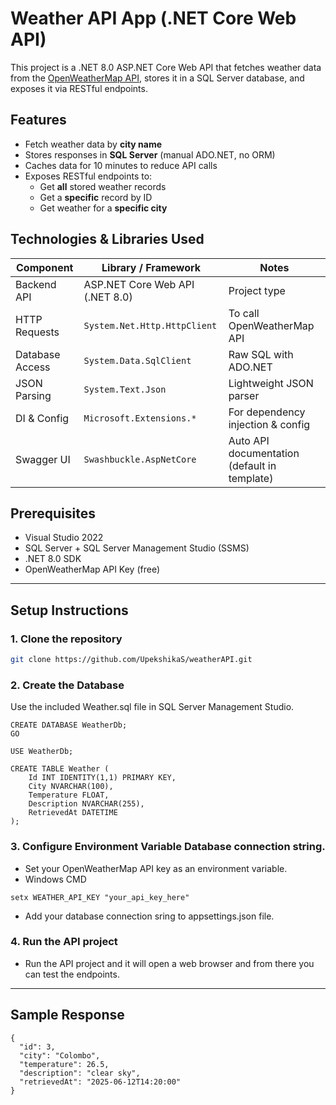 ﻿# Weather API App (.NET Core Web API)

This project is a .NET 8.0 ASP.NET Core Web API that fetches weather data from the [OpenWeatherMap API](https://openweathermap.org/api), stores it in a SQL Server database, and exposes it via RESTful endpoints.

## Features

- Fetch weather data by **city name**
- Stores responses in **SQL Server** (manual ADO.NET, no ORM)
- Caches data for 10 minutes to reduce API calls
- Exposes RESTful endpoints to:
  - Get **all** stored weather records
  - Get a **specific** record by ID
  - Get weather for a **specific city**

## Technologies & Libraries Used

| Component         | Library / Framework           | Notes                          |
|------------------|-------------------------------|--------------------------------|
| Backend API      | ASP.NET Core Web API (.NET 8.0) | Project type                   |
| HTTP Requests    | `System.Net.Http.HttpClient`   | To call OpenWeatherMap API     |
| Database Access  | `System.Data.SqlClient`        | Raw SQL with ADO.NET           |
| JSON Parsing     | `System.Text.Json`             | Lightweight JSON parser        |
| DI & Config      | `Microsoft.Extensions.*`       | For dependency injection & config |
| Swagger UI       | `Swashbuckle.AspNetCore`       | Auto API documentation (default in template) |

## Prerequisites

- Visual Studio 2022
- SQL Server + SQL Server Management Studio (SSMS)
- .NET 8.0 SDK 
- OpenWeatherMap API Key (free)

---

## Setup Instructions

### 1. Clone the repository
```bash
git clone https://github.com/UpekshikaS/weatherAPI.git
````
### 2. Create the Database
Use the included Weather.sql file in SQL Server Management Studio.
```
CREATE DATABASE WeatherDb;
GO

USE WeatherDb;

CREATE TABLE Weather (
    Id INT IDENTITY(1,1) PRIMARY KEY,
    City NVARCHAR(100),
    Temperature FLOAT,
    Description NVARCHAR(255),
    RetrievedAt DATETIME
);

```
### 3. Configure Environment Variable Database connection string.
- Set your OpenWeatherMap API key as an environment variable.
- Windows CMD
```
setx WEATHER_API_KEY "your_api_key_here"
```
- Add your database connection sring to appsettings.json file.


### 4. Run the API project
- Run the API project and it will open a web browser and from there you can test the  endpoints.
---
## Sample Response
```
{
  "id": 3,
  "city": "Colombo",
  "temperature": 26.5,
  "description": "clear sky",
  "retrievedAt": "2025-06-12T14:20:00"
}
```